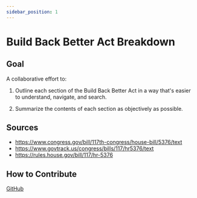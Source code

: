 ```yaml
---
sidebar_position: 1
---
```


# Build Back Better Act Breakdown

## Goal

A collaborative effort to:

1. Outline each section of the Build Back Better Act in a way that's easier to understand, navigate, and search.

1. Summarize the contents of each section as objectively as possible.

## Sources

- https://www.congress.gov/bill/117th-congress/house-bill/5376/text
- https://www.govtrack.us/congress/bills/117/hr5376/text
- https://rules.house.gov/bill/117/hr-5376

## How to Contribute

[GitHub](https://github.com/EdwardAngert/build-back-better-breakdown)
